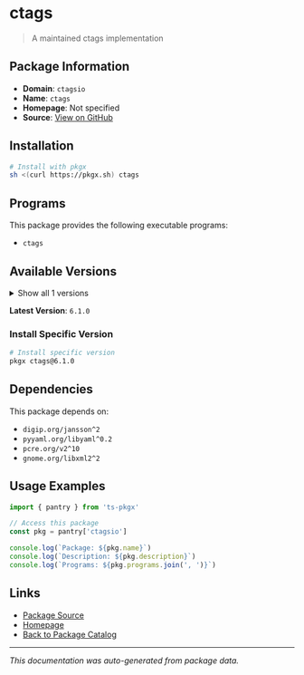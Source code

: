 # ctags

> A maintained ctags implementation

## Package Information

- **Domain**: `ctagsio`
- **Name**: `ctags`
- **Homepage**: Not specified
- **Source**: [View on GitHub](https://github.com/pkgxdev/pantry/tree/main/projects/ctags.io/package.yml)

## Installation

```bash
# Install with pkgx
sh <(curl https://pkgx.sh) ctags
```

## Programs

This package provides the following executable programs:

- `ctags`

## Available Versions

<details>
<summary>Show all 1 versions</summary>

- `6.1.0`

</details>

**Latest Version**: `6.1.0`

### Install Specific Version

```bash
# Install specific version
pkgx ctags@6.1.0
```

## Dependencies

This package depends on:

- `digip.org/jansson^2`
- `pyyaml.org/libyaml^0.2`
- `pcre.org/v2^10`
- `gnome.org/libxml2^2`

## Usage Examples

```typescript
import { pantry } from 'ts-pkgx'

// Access this package
const pkg = pantry['ctagsio']

console.log(`Package: ${pkg.name}`)
console.log(`Description: ${pkg.description}`)
console.log(`Programs: ${pkg.programs.join(', ')}`)
```

## Links

- [Package Source](https://github.com/pkgxdev/pantry/tree/main/projects/ctags.io/package.yml)
- [Homepage](#)
- [Back to Package Catalog](../package-catalog.md)

---

*This documentation was auto-generated from package data.*
